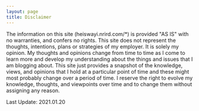 ```yaml
---
layout: page
title: Disclaimer
---
```


The information on this site (heiswayi.nrird.com/*) is provided "AS IS" with no warranties, and confers no rights. This site does not represent the thoughts, intentions, plans or strategies of my employer. It is solely my opinion. My thoughts and opinions change from time to time as I come to learn more and develop my understanding about the things and issues that I am blogging about. This site just provides a snapshot of the knowledge, views, and opinions that I hold at a particular point of time and these might most probably change over a period of time. I reserve the right to evolve my knowledge, thoughts, and viewpoints over time and to change them without assigning any reason.

<span class="muted">Last Update: 2021.01.20</span>